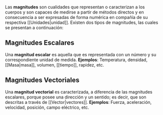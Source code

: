 Las **magnitudes** son cualidades que representan o caracterizan a los cuerpos y son capaces de medirse a partir de métodos directos y en consecuencia a ser expresadas de forma numérica en compañía de su respectiva [[Unidades|unidad]]. Existen dos tipos de magnitudes, las cuales se presentan a continuación:
## Magnitudes Escalares
Una **magnitud escalar** es aquella que es representada con un número y su correspondiente unidad de medida.
**Ejemplos**: Temperatura, densidad, [[Masa|masa]], volumen, [[tiempo]], rapidez, etc.
## Magnitudes Vectoriales
Una **magnitud vectorial** es caracterizada, a diferencia de las magnitudes escalares, porque posee una dirección y un sentido; es decir, que son descritas a través de [[Vector|vectores]].
**Ejemplos**: Fuerza, aceleración, velocidad, posición, campo eléctrico, etc.
